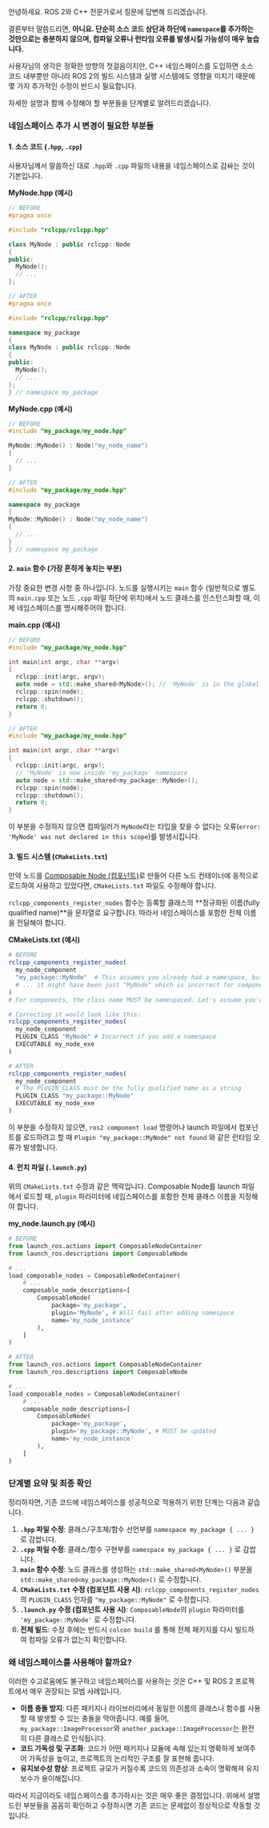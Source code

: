 안녕하세요. ROS 2와 C++ 전문가로서 질문에 답변해 드리겠습니다.

결론부터 말씀드리면, **아니요. 단순히 소스 코드 상단과 하단에 `namespace`를 추가하는 것만으로는 충분하지 않으며, 컴파일 오류나 런타임 오류를 발생시킬 가능성이 매우 높습니다.**

사용자님의 생각은 정확한 방향의 첫걸음이지만, C++ 네임스페이스를 도입하면 소스 코드 내부뿐만 아니라 ROS 2의 빌드 시스템과 실행 시스템에도 영향을 미치기 때문에 몇 가지 추가적인 수정이 반드시 필요합니다.

자세한 설명과 함께 수정해야 할 부분들을 단계별로 알려드리겠습니다.

### 네임스페이스 추가 시 변경이 필요한 부분들

#### 1\. 소스 코드 (`.hpp`, `.cpp`)

사용자님께서 말씀하신 대로 `.hpp`와 `.cpp` 파일의 내용을 네임스페이스로 감싸는 것이 기본입니다.

**MyNode.hpp (예시)**

```cpp
// BEFORE
#pragma once

#include "rclcpp/rclcpp.hpp"

class MyNode : public rclcpp::Node
{
public:
  MyNode();
  // ...
};
```

```cpp
// AFTER
#pragma once

#include "rclcpp/rclcpp.hpp"

namespace my_package
{
class MyNode : public rclcpp::Node
{
public:
  MyNode();
  // ...
};
} // namespace my_package
```

**MyNode.cpp (예시)**

```cpp
// BEFORE
#include "my_package/my_node.hpp"

MyNode::MyNode() : Node("my_node_name")
{
  // ...
}
```

```cpp
// AFTER
#include "my_package/my_node.hpp"

namespace my_package
{
MyNode::MyNode() : Node("my_node_name")
{
  // ...
}
} // namespace my_package
```

#### 2\. `main` 함수 (가장 흔하게 놓치는 부분)

가장 중요한 변경 사항 중 하나입니다. 노드를 실행시키는 `main` 함수 (일반적으로 별도의 `main.cpp` 또는 노드 `.cpp` 파일 하단에 위치)에서 노드 클래스를 인스턴스화할 때, 이제 네임스페이스를 명시해주어야 합니다.

**main.cpp (예시)**

```cpp
// BEFORE
#include "my_package/my_node.hpp"

int main(int argc, char **argv)
{
  rclcpp::init(argc, argv);
  auto node = std::make_shared<MyNode>(); // 'MyNode' is in the global namespace
  rclcpp::spin(node);
  rclcpp::shutdown();
  return 0;
}
```

```cpp
// AFTER
#include "my_package/my_node.hpp"

int main(int argc, char **argv)
{
  rclcpp::init(argc, argv);
  // 'MyNode' is now inside 'my_package' namespace
  auto node = std::make_shared<my_package::MyNode>(); 
  rclcpp::spin(node);
  rclcpp::shutdown();
  return 0;
}
```

이 부분을 수정하지 않으면 컴파일러가 `MyNode`라는 타입을 찾을 수 없다는 오류(`error: 'MyNode' was not declared in this scope`)를 발생시킵니다.

#### 3\. 빌드 시스템 (`CMakeLists.txt`)

만약 노드를 [Composable Node (컴포넌트)](https://www.google.com/search?q=https://docs.ros.org/humble/Tutorials/Intermediate/Composition.html)로 만들어 다른 노드 컨테이너에 동적으로 로드하여 사용하고 있었다면, `CMakeLists.txt` 파일도 수정해야 합니다.

`rclcpp_components_register_nodes` 함수는 등록할 클래스의 \*\*정규화된 이름(fully qualified name)\*\*을 문자열로 요구합니다. 따라서 네임스페이스를 포함한 전체 이름을 전달해야 합니다.

**CMakeLists.txt (예시)**

```cmake
# BEFORE
rclcpp_components_register_nodes(
  my_node_component
  "my_package::MyNode"  # This assumes you already had a namespace, but if not...
  # ... it might have been just "MyNode" which is incorrect for components
)
# For components, the class name MUST be namespaced. Let's assume you're adding it.

# Correcting it would look like this:
rclcpp_components_register_nodes(
  my_node_component
  PLUGIN_CLASS "MyNode" # Incorrect if you add a namespace
  EXECUTABLE my_node_exe
)
```

```cmake
# AFTER
rclcpp_components_register_nodes(
  my_node_component
  # The PLUGIN_CLASS must be the fully qualified name as a string
  PLUGIN_CLASS "my_package::MyNode" 
  EXECUTABLE my_node_exe
)
```

이 부분을 수정하지 않으면, `ros2 component load` 명령어나 launch 파일에서 컴포넌트를 로드하려고 할 때 `Plugin "my_package::MyNode" not found` 와 같은 런타임 오류가 발생합니다.

#### 4\. 런치 파일 (`.launch.py`)

위의 `CMakeLists.txt` 수정과 같은 맥락입니다. Composable Node를 launch 파일에서 로드할 때, `plugin` 파라미터에 네임스페이스를 포함한 전체 클래스 이름을 지정해야 합니다.

**my\_node.launch.py (예시)**

```python
# BEFORE
from launch_ros.actions import ComposableNodeContainer
from launch_ros.descriptions import ComposableNode

# ...
load_composable_nodes = ComposableNodeContainer(
    # ...
    composable_node_descriptions=[
        ComposableNode(
            package='my_package',
            plugin='MyNode', # Will fail after adding namespace
            name='my_node_instance'
        ),
    ]
)
```

```python
# AFTER
from launch_ros.actions import ComposableNodeContainer
from launch_ros.descriptions import ComposableNode

# ...
load_composable_nodes = ComposableNodeContainer(
    # ...
    composable_node_descriptions=[
        ComposableNode(
            package='my_package',
            plugin='my_package::MyNode', # MUST be updated
            name='my_node_instance'
        ),
    ]
)
```

### 단계별 요약 및 최종 확인

정리하자면, 기존 코드에 네임스페이스를 성공적으로 적용하기 위한 단계는 다음과 같습니다.

1.  **`.hpp` 파일 수정**: 클래스/구조체/함수 선언부를 `namespace my_package { ... }` 로 감쌉니다.
2.  **`.cpp` 파일 수정**: 클래스/함수 구현부를 `namespace my_package { ... }` 로 감쌉니다.
3.  **`main` 함수 수정**: 노드 클래스를 생성하는 `std::make_shared<MyNode>()` 부분을 `std::make_shared<my_package::MyNode>()` 로 수정합니다.
4.  **`CMakeLists.txt` 수정 (컴포넌트 사용 시)**: `rclcpp_components_register_nodes` 의 `PLUGIN_CLASS` 인자를 `"my_package::MyNode"` 로 수정합니다.
5.  **`.launch.py` 수정 (컴포넌트 사용 시)**: `ComposableNode`의 `plugin` 파라미터를 `'my_package::MyNode'` 로 수정합니다.
6.  **전체 빌드**: 수정 후에는 반드시 `colcon build` 를 통해 전체 패키지를 다시 빌드하여 컴파일 오류가 없는지 확인합니다.

### 왜 네임스페이스를 사용해야 할까요?

이러한 수고로움에도 불구하고 네임스페이스를 사용하는 것은 C++ 및 ROS 2 프로젝트에서 매우 권장되는 모범 사례입니다.

  * **이름 충돌 방지**: 다른 패키지나 라이브러리에서 동일한 이름의 클래스나 함수를 사용할 때 발생할 수 있는 충돌을 막아줍니다. 예를 들어, `my_package::ImageProcessor`와 `another_package::ImageProcessor`는 완전히 다른 클래스로 인식됩니다.
  * **코드 가독성 및 구조화**: 코드가 어떤 패키지나 모듈에 속해 있는지 명확하게 보여주어 가독성을 높이고, 프로젝트의 논리적인 구조를 잘 표현해 줍니다.
  * **유지보수성 향상**: 프로젝트 규모가 커질수록 코드의 의존성과 소속이 명확해져 유지보수가 용이해집니다.

따라서 지금이라도 네임스페이스를 추가하시는 것은 매우 좋은 결정입니다. 위에서 설명드린 부분들을 꼼꼼히 확인하고 수정하시면 기존 코드는 문제없이 정상적으로 작동할 것입니다.
